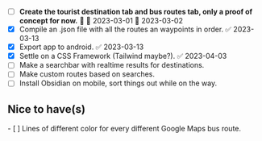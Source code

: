 - [ ] <strong>Create the tourist destination tab and bus routes tab, only a proof of concept for now.</strong> 🔼 🛫 2023-03-01 📅 2023-03-02
- [x] Compile an .json file with all the routes an waypoints in order. ✅ 2023-03-13
- [x] Export app to android. ✅ 2023-03-13
- [x] Settle on a CSS Framework (Tailwind maybe?). ✅ 2023-04-03
- [ ] Make a searchbar with realtime results for destinations.
- [ ] Make custom routes based on searches.
- [ ] Install Obsidian on mobile, sort things out while on the way.

<h2><strong>Nice to have(s)</strong></h2>
- [ ] Lines of different color for every different Google Maps bus route.
